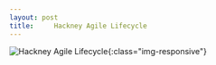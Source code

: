 ```yaml
---
layout: post
title:     Hackney Agile Lifecycle     
---
```

![Hackney Agile Lifecycle](../HAL/images/image1.png){:class="img-responsive"}

